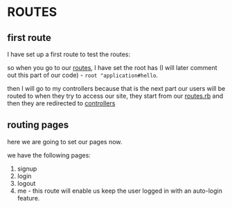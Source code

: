 # ROUTES

## first route

I have set up a first route to test the routes:

so when you go to our [routes](config/routes.rb), I have set the root has (I will later comment out this part of our code) - `root "application#hello`.

then I will go to my controllers because that is the next part our users will be routed to when they try to access our site, they start from our [routes.rb](config/routes.rb) and then they are redirected to [controllers](app/controllers/)

## routing pages

here we are going to set our pages now.

we have the following pages:

1. signup
2. login
3. logout
4. me - this route will enable us keep the user logged in with an auto-login feature.
